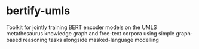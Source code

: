 # bertify-umls
Toolkit for jointly training BERT encoder models on the UMLS metathesaurus knowledge graph and free-text corpora using simple graph-based reasoning tasks alongside masked-language modelling
